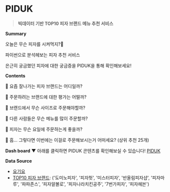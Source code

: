 # PIDUK

> **빅데이터 기반 TOP10 피자 브랜드 메뉴 추천 서비스**


 **Summary**

오늘은 무슨 피자를 시켜먹지?🤔

파이썬으로 분석헤보는 피자 추천 서비스

은근히 궁금했던 피자에 대한 궁금증을 PIDUK을 통해 확인해보세요!



**Contents**

🍕 요즘 잘나가는 피자 브랜드는 어디일까?

🍕 주문하려는 브랜드에 대한 평가는 어떨까?

🍕 브랜드에서 무슨 사이즈로 주문해야할까?

🍕 다른 사람들은 무슨 메뉴를 많이 주문할까?

🍕 피자는 무슨 요일에 주문하는게 좋을까?

🍕 흠... 그렇다면 이번에는 이걸로 주문해보시는거 어떠세요? (상위 추천 25개)


**Dash board**
▼ 아래를 클릭하면 PIDUK 콘텐츠를 확인해보실 수 있습니다!
[PIDUK](https://datastudio.google.com/u/0/reporting/c3b7ebc7-58f7-4d91-b629-8ee32ff183e2/page/gRp2B)


**Data Source**

- [요기요](https://www.yogiyo.co.kr/)
- [TOP10 피자 브랜드](http://www.kdpress.co.kr/news/articleView.html?idxno=99480): ('도미노피자', '피자헛', '미스터피자', '반올림피자샵', '피자마루', '파파존스', '피자알볼로', '피자나라치킨공주', '7번가피자', '피자헤븐')

